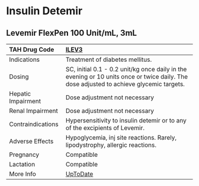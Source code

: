 # Insulin Detemir

## Levemir FlexPen 100 Unit/mL, 3mL

| TAH Drug Code      | [ILEV3](https://www.tahsda.org.tw/drugs/hissearch.php?drug_code=ILEV3)                                                                  |
|:-------------------|:----------------------------------------------------------------------------------------------------------------------------------------|
| Indications        | Treatment of diabetes mellitus.                                                                                                         |
| Dosing             | SC, initial 0.1 - 0.2 unit/kg once daily in the evening or 10 units once or twice daily. The dose adjusted to achieve glycemic targets. |
| Hepatic Impairment | Dose adjustment not necessary                                                                                                           |
| Renal Impairment   | Dose adjustment not necessary                                                                                                           |
| Contraindications  | Hypersensitivity to insulin detemir or to any of the excipients of Levemir.                                                             |
| Adverse Effects    | Hypoglycemia, inj site reactions. Rarely, lipodystrophy, allergic reactions.                                                            |
| Pregnancy          | Compatible                                                                                                                              |
| Lactation          | Compatible                                                                                                                              |
| More Info          | [UpToDate](https://www.uptodate.com/contents/insulin-detemir-drug-information)                                                          |

